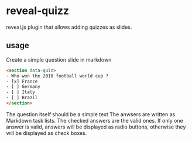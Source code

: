 # reveal-quizz

reveal.js plugin that allows adding quizzes as slides.

## usage

Create a simple question slide in markdown

```html
<section data-quiz>
- Who won the 2018 football world cup ?
- [x] France
- [ ] Germany
- [ ] Italy
- [ ] Brazil
</section>
```

The question itself should be a simple text
The anwsers are written as Markdown task lists.
The checked answers are the valid ones.
If only one answer is valid, answers will be displayed as radio buttons, otherwise they will be displayed as check boxes.


